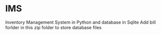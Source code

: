 # IMS
Inventory Management System in Python and database in Sqlite
Add bill forlder in this zip folder to store database files
